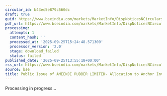 ```yaml
---
circular_id: b43ec5e879c560dc
draft: true
guid: https://www.bseindia.com/markets/MarketInfo/DispNoticesNCirculars.aspx?Noticeid={FA5E379C-49D0-47B1-981F-A681D64CA722}&noticeno=20250925-55&dt=09/25/2025&icount=55&totcount=59&flag=0
pdf_url: https://www.bseindia.com/markets/MarketInfo/DispNoticesNCirculars.aspx?Noticeid={FA5E379C-49D0-47B1-981F-A681D64CA722}&noticeno=20250925-55&dt=09/25/2025&icount=55&totcount=59&flag=0
processing:
  attempts: 1
  content_hash: ''
  processed_at: '2025-09-25T15:24:48.571300'
  processor_version: '2.0'
  stage: download_failed
  status: failed
published_date: '2025-09-25T13:55:18+00:00'
rss_url: https://www.bseindia.com/markets/MarketInfo/DispNoticesNCirculars.aspx?Noticeid={FA5E379C-49D0-47B1-981F-A681D64CA722}&noticeno=20250925-55&dt=09/25/2025&icount=55&totcount=59&flag=0
source: bse
title: Public Issue of AMEENJI RUBBER LIMITED- Allocation to Anchor Investors
---
```


Processing in progress...